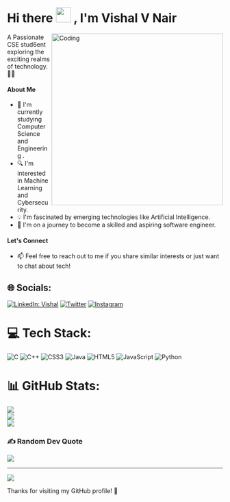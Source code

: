 

  <h1>Hi there   <img src="https://media.giphy.com/media/hvRJCLFzcasrR4ia7z/giphy.gif" width="35px"> , I'm Vishal V Nair  </h1>
   <img align="right" alt="Coding" width="400" src="https://giphy.com/embed/Ll22OhMLAlVDb8UQWe">



A Passionate CSE stud6ent exploring the exciting realms of technology. 👨‍💻

#### About Me

- 🌱 I'm currently studying Computer Science and Engineering .
- 🔍 I'm interested in Machine Learning and Cybersecurity.
- 💡 I'm fascinated by emerging technologies like Artificial Intelligence.
- 🚀 I'm on a journey to become a skilled and aspiring software engineer.


#### Let's Connect

- 📫 Feel free to reach out to me if you share similar interests or just want to chat about tech!



## 🌐 Socials:
[![LinkedIn: Vishal](https://img.shields.io/badge/Vishal-%230077B5.svg?logo=linkedin&logoColor=white)](https://linkedin.com/in/vishalvnair) 
[![Twitter](https://img.shields.io/badge/vishalvijay074-%231DA1F2.svg?logo=twitter&logoColor=white)](https://twitter.com/vishalvijay074)
[![Instagram](https://img.shields.io/badge/__vvn__7-%23E4405F.svg?logo=instagram&logoColor=white)](https://www.instagram.com/__vvn__7/)



# 💻 Tech Stack:
![C](https://img.shields.io/badge/c-%2300599C.svg?style=for-the-badge&logo=c&logoColor=white) ![C++](https://img.shields.io/badge/c++-%2300599C.svg?style=for-the-badge&logo=c%2B%2B&logoColor=white) ![CSS3](https://img.shields.io/badge/css3-%231572B6.svg?style=for-the-badge&logo=css3&logoColor=white) ![Java](https://img.shields.io/badge/java-%23ED8B00.svg?style=for-the-badge&logo=java&logoColor=white) ![HTML5](https://img.shields.io/badge/html5-%23E34F26.svg?style=for-the-badge&logo=html5&logoColor=white) ![JavaScript](https://img.shields.io/badge/javascript-%23323330.svg?style=for-the-badge&logo=javascript&logoColor=%23F7DF1E) ![Python](https://img.shields.io/badge/python-3670A0?style=for-the-badge&logo=python&logoColor=ffdd54)
# 📊 GitHub Stats:
![](https://github-readme-stats.vercel.app/api?username=vishalvijaynair&theme=dark&hide_border=false&include_all_commits=true&count_private=true)<br/>
![](https://github-readme-streak-stats.herokuapp.com/?user=vishalvijaynair&theme=dark&hide_border=false)<br/>
![](https://github-readme-stats.vercel.app/api/top-langs/?username=vishalvijaynair&theme=dark&hide_border=false&include_all_commits=true&count_private=true&layout=compact)


### ✍️ Random Dev Quote
![](https://quotes-github-readme.vercel.app/api?type=horizontal&theme=dark)

---
[![](https://visitcount.itsvg.in/api?id=vishalvijaynair&icon=8&color=3)](https://visitcount.itsvg.in)


Thanks for visiting my GitHub profile! 🚀

<!-- Proudly created with GPRM ( https://gprm.itsvg.in ) -->
